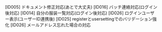 [ID005] ドキュメント修正対応(あとで大丈夫)
[ID016] バッチ連絡対応(ログイン後対応)
[ID014] 自分の服装一覧対応(ログイン後対応)
[ID026] ログインユーザー表示(ユーザーID連携後) 
[ID025] registerとusersettingでのバリデーション強化
[ID026] メールアドレス忘れた場合の対応